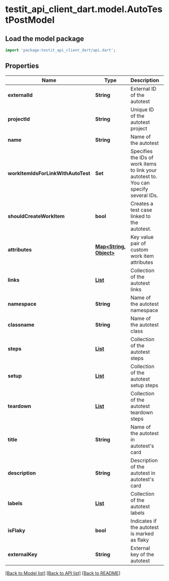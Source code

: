# testit_api_client_dart.model.AutoTestPostModel

## Load the model package
```dart
import 'package:testit_api_client_dart/api.dart';
```

## Properties
Name | Type | Description | Notes
------------ | ------------- | ------------- | -------------
**externalId** | **String** | External ID of the autotest | 
**projectId** | **String** | Unique ID of the autotest project | 
**name** | **String** | Name of the autotest | 
**workItemIdsForLinkWithAutoTest** | **Set<String>** | Specifies the IDs of work items to link your autotest to. You can specify several IDs. | [optional] [default to const {}]
**shouldCreateWorkItem** | **bool** | Creates a test case linked to the autotest. | [optional] 
**attributes** | [**Map<String, Object>**](Object.md) | Key value pair of custom work item attributes | [optional] [default to const {}]
**links** | [**List<LinkPostModel>**](LinkPostModel.md) | Collection of the autotest links | [optional] [default to const []]
**namespace** | **String** | Name of the autotest namespace | [optional] 
**classname** | **String** | Name of the autotest class | [optional] 
**steps** | [**List<AutoTestStepModel>**](AutoTestStepModel.md) | Collection of the autotest steps | [optional] [default to const []]
**setup** | [**List<AutoTestStepModel>**](AutoTestStepModel.md) | Collection of the autotest setup steps | [optional] [default to const []]
**teardown** | [**List<AutoTestStepModel>**](AutoTestStepModel.md) | Collection of the autotest teardown steps | [optional] [default to const []]
**title** | **String** | Name of the autotest in autotest's card | [optional] 
**description** | **String** | Description of the autotest in autotest's card | [optional] 
**labels** | [**List<LabelPostModel>**](LabelPostModel.md) | Collection of the autotest labels | [optional] [default to const []]
**isFlaky** | **bool** | Indicates if the autotest is marked as flaky | [optional] 
**externalKey** | **String** | External key of the autotest | [optional] 

[[Back to Model list]](../README.md#documentation-for-models) [[Back to API list]](../README.md#documentation-for-api-endpoints) [[Back to README]](../README.md)


